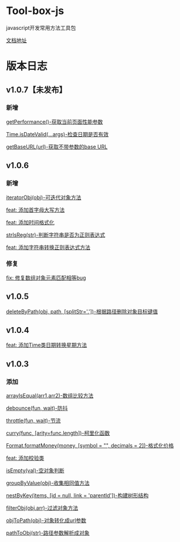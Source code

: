 # Tool-box-js

javascript开发常用方法工具包

[文档地址](https://lao-jiawei.github.io/docs/docs/jvtools/%E7%AE%80%E4%BB%8B)

# 版本日志

## v1.0.7【未发布】

### 新增

[getPerformance()-获取当前页面性能参数]()

[Time.isDateValid(...args)-检查日期是否有效]()

[getBaseURL(url)-获取不带参数的base URL]()

## v1.0.6

### 新增

[iteratorObj(obj)-可迭代对象方法](https://lao-jiawei.github.io/docs/docs/jvtools/iteratorObj)

[feat: 添加首字母大写方法](https://github.com/lao-jiawei/toolBox-js/commit/0287f3de219187ec869453453fa329a8b683bb5b)

[feat: 添加时间格式化](https://github.com/lao-jiawei/toolBox-js/commit/69b399c6a317637d52d82c80c98e1f35fb0fdaf1)

[strIsReg(str)-判断字符串是否为正则表达式](https://lao-jiawei.github.io/docs/docs/jvtools/strIsReg)

[feat: 添加字符串转换正则表达式方法](https://github.com/lao-jiawei/toolBox-js/commit/7fd18673cc9cc12f943d65336bfcd7a0ea61060c)

### 修复

[fix: 修复数组对象元素匹配相等bug](https://github.com/lao-jiawei/toolBox-js/commit/8e843e61545c728b5f4c9324e4684f1bf1346720)

## v1.0.5

[deleteByPath(obj, path, [splitStr='.'])-根据路径删除对象目标键值](https://lao-jiawei.github.io/docs/docs/jvtools/deleteByPath)

## v1.0.4

[feat: 添加Time类日期转换星期方法](https://github.com/lao-jiawei/toolBox-js/commit/e76d2a4b5bf7ececbf352e4a860a15d7670d5968)

## v1.0.3

### 添加

[arrayIsEqual(arr1,arr2)-数组比较方法](https://lao-jiawei.github.io/docs/docs/jvtools/arrayIsEqual)

[debounce(fun, wait)-防抖](https://lao-jiawei.github.io/docs/docs/jvtools/debounce)

[throttle(fun, wait)-节流](https://lao-jiawei.github.io/docs/docs/jvtools/throttle)

[curry(func, [arity=func.length])-柯里化函数](https://lao-jiawei.github.io/docs/docs/jvtools/curry)

[Format.formatMoney(money, [symbol = "", decimals = 2])-格式化价格](https://lao-jiawei.github.io/docs/docs/jvtools/Format/formatMoney)

[feat: 添加校验类](https://github.com/lao-jiawei/toolBox-js/commit/6ded90eb5d8dad99cea02033fe0d919c3d80c0e4)

[isEmpty(val)-空对象判断](https://lao-jiawei.github.io/docs/docs/jvtools/isEmpty)

[groupByValue(obj)-收集相同值方法](https://lao-jiawei.github.io/docs/docs/jvtools/groupByValue)

[nestByKey(items, [id = null, link = 'parentId'])-构建树形结构](https://lao-jiawei.github.io/docs/docs/jvtools/nestByKey)

[filterObj(obj,arr)-过滤对象方法](https://lao-jiawei.github.io/docs/docs/jvtools/filterObj)

[objToPath(obj)-对象转化成url参数](https://lao-jiawei.github.io/docs/docs/jvtools/URL/objToPath)

[pathToObj(str)-路径参数解析成对象](https://lao-jiawei.github.io/docs/docs/jvtools/URL/pathToObj)
